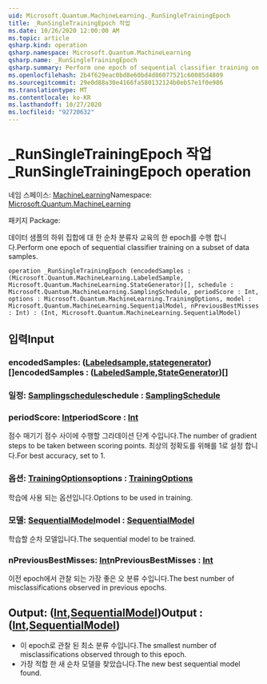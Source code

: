 ```yaml
---
uid: Microsoft.Quantum.MachineLearning._RunSingleTrainingEpoch
title: _RunSingleTrainingEpoch 작업
ms.date: 10/26/2020 12:00:00 AM
ms.topic: article
qsharp.kind: operation
qsharp.namespace: Microsoft.Quantum.MachineLearning
qsharp.name: _RunSingleTrainingEpoch
qsharp.summary: Perform one epoch of sequential classifier training on a subset of data samples.
ms.openlocfilehash: 2b4f629eac0bd8e60bd4d86077521c60085d4809
ms.sourcegitcommit: 29e0d88a30e4166fa580132124b0eb57e1f0e986
ms.translationtype: MT
ms.contentlocale: ko-KR
ms.lasthandoff: 10/27/2020
ms.locfileid: "92720632"
---
```

# <a name="_runsingletrainingepoch-operation"></a><span data-ttu-id="db8e5-102">_RunSingleTrainingEpoch 작업</span><span class="sxs-lookup"><span data-stu-id="db8e5-102">_RunSingleTrainingEpoch operation</span></span>

<span data-ttu-id="db8e5-103">네임 스페이스: [MachineLearning](xref:Microsoft.Quantum.MachineLearning)</span><span class="sxs-lookup"><span data-stu-id="db8e5-103">Namespace: [Microsoft.Quantum.MachineLearning](xref:Microsoft.Quantum.MachineLearning)</span></span>

<span data-ttu-id="db8e5-104">패키지 [](https://nuget.org/packages/)</span><span class="sxs-lookup"><span data-stu-id="db8e5-104">Package: [](https://nuget.org/packages/)</span></span>


<span data-ttu-id="db8e5-105">데이터 샘플의 하위 집합에 대 한 순차 분류자 교육의 한 epoch를 수행 합니다.</span><span class="sxs-lookup"><span data-stu-id="db8e5-105">Perform one epoch of sequential classifier training on a subset of data samples.</span></span>

```qsharp
operation _RunSingleTrainingEpoch (encodedSamples : (Microsoft.Quantum.MachineLearning.LabeledSample, Microsoft.Quantum.MachineLearning.StateGenerator)[], schedule : Microsoft.Quantum.MachineLearning.SamplingSchedule, periodScore : Int, options : Microsoft.Quantum.MachineLearning.TrainingOptions, model : Microsoft.Quantum.MachineLearning.SequentialModel, nPreviousBestMisses : Int) : (Int, Microsoft.Quantum.MachineLearning.SequentialModel)
```


## <a name="input"></a><span data-ttu-id="db8e5-106">입력</span><span class="sxs-lookup"><span data-stu-id="db8e5-106">Input</span></span>

### <a name="encodedsamples--labeledsamplestategenerator"></a><span data-ttu-id="db8e5-107">encodedSamples: ([Labeledsample](xref:Microsoft.Quantum.MachineLearning.LabeledSample),[stategenerator](xref:Microsoft.Quantum.MachineLearning.StateGenerator)) []</span><span class="sxs-lookup"><span data-stu-id="db8e5-107">encodedSamples : ([LabeledSample](xref:Microsoft.Quantum.MachineLearning.LabeledSample),[StateGenerator](xref:Microsoft.Quantum.MachineLearning.StateGenerator))[]</span></span>




### <a name="schedule--samplingschedule"></a><span data-ttu-id="db8e5-108">일정: [Samplingschedule](xref:Microsoft.Quantum.MachineLearning.SamplingSchedule)</span><span class="sxs-lookup"><span data-stu-id="db8e5-108">schedule : [SamplingSchedule](xref:Microsoft.Quantum.MachineLearning.SamplingSchedule)</span></span>




### <a name="periodscore--int"></a><span data-ttu-id="db8e5-109">periodScore: [Int](xref:microsoft.quantum.lang-ref.int)</span><span class="sxs-lookup"><span data-stu-id="db8e5-109">periodScore : [Int](xref:microsoft.quantum.lang-ref.int)</span></span>

<span data-ttu-id="db8e5-110">점수 매기기 점수 사이에 수행할 그라데이션 단계 수입니다.</span><span class="sxs-lookup"><span data-stu-id="db8e5-110">The number of gradient steps to be taken between scoring points.</span></span>
<span data-ttu-id="db8e5-111">최상의 정확도를 위해를 1로 설정 합니다.</span><span class="sxs-lookup"><span data-stu-id="db8e5-111">For best accuracy, set to 1.</span></span>


### <a name="options--trainingoptions"></a><span data-ttu-id="db8e5-112">옵션: [TrainingOptions](xref:Microsoft.Quantum.MachineLearning.TrainingOptions)</span><span class="sxs-lookup"><span data-stu-id="db8e5-112">options : [TrainingOptions](xref:Microsoft.Quantum.MachineLearning.TrainingOptions)</span></span>

<span data-ttu-id="db8e5-113">학습에 사용 되는 옵션입니다.</span><span class="sxs-lookup"><span data-stu-id="db8e5-113">Options to be used in training.</span></span>


### <a name="model--sequentialmodel"></a><span data-ttu-id="db8e5-114">모델: [SequentialModel](xref:Microsoft.Quantum.MachineLearning.SequentialModel)</span><span class="sxs-lookup"><span data-stu-id="db8e5-114">model : [SequentialModel](xref:Microsoft.Quantum.MachineLearning.SequentialModel)</span></span>

<span data-ttu-id="db8e5-115">학습할 순차 모델입니다.</span><span class="sxs-lookup"><span data-stu-id="db8e5-115">The sequential model to be trained.</span></span>


### <a name="npreviousbestmisses--int"></a><span data-ttu-id="db8e5-116">nPreviousBestMisses: [Int](xref:microsoft.quantum.lang-ref.int)</span><span class="sxs-lookup"><span data-stu-id="db8e5-116">nPreviousBestMisses : [Int](xref:microsoft.quantum.lang-ref.int)</span></span>

<span data-ttu-id="db8e5-117">이전 epoch에서 관찰 되는 가장 좋은 오 분류 수입니다.</span><span class="sxs-lookup"><span data-stu-id="db8e5-117">The best number of misclassifications observed in previous epochs.</span></span>



## <a name="output--intsequentialmodel"></a><span data-ttu-id="db8e5-118">Output: ([Int](xref:microsoft.quantum.lang-ref.int),[SequentialModel](xref:Microsoft.Quantum.MachineLearning.SequentialModel))</span><span class="sxs-lookup"><span data-stu-id="db8e5-118">Output : ([Int](xref:microsoft.quantum.lang-ref.int),[SequentialModel](xref:Microsoft.Quantum.MachineLearning.SequentialModel))</span></span>

- <span data-ttu-id="db8e5-119">이 epoch로 관찰 된 최소 분류 수입니다.</span><span class="sxs-lookup"><span data-stu-id="db8e5-119">The smallest number of misclassifications observed through to this epoch.</span></span>
- <span data-ttu-id="db8e5-120">가장 적합 한 새 순차 모델을 찾았습니다.</span><span class="sxs-lookup"><span data-stu-id="db8e5-120">The new best sequential model found.</span></span>